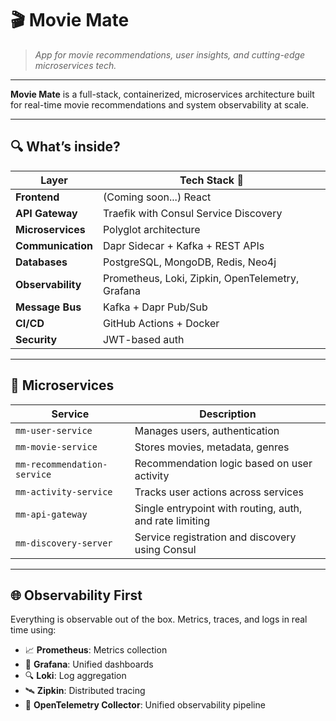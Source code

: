 # 🎬 Movie Mate

> *App for movie recommendations, user insights, and cutting-edge microservices tech.*

---

**Movie Mate** is a full-stack, containerized, microservices architecture built for real-time movie recommendations and system observability at scale.


---

## 🔍 What’s inside?

| Layer            | Tech Stack 🧰                                                                |
|------------------|------------------------------------------------------------------------------|
| **Frontend**     | (Coming soon...) React                                                       |
| **API Gateway**  | Traefik with Consul Service Discovery                                        |
| **Microservices**| Polyglot architecture                                                        |
| **Communication**| Dapr Sidecar + Kafka + REST APIs                                             |
| **Databases**    | PostgreSQL, MongoDB, Redis, Neo4j                                            |
| **Observability**| Prometheus, Loki, Zipkin, OpenTelemetry, Grafana                             |
| **Message Bus**  | Kafka + Dapr Pub/Sub                                                         |
| **CI/CD**        | GitHub Actions + Docker                                                      |
| **Security**     | JWT-based auth                                                               |

---

## 🧠 Microservices

| Service                   | Description                                                  |
|---------------------------|--------------------------------------------------------------|
| `mm-user-service`         | Manages users, authentication                                |
| `mm-movie-service`        | Stores movies, metadata, genres                              |
| `mm-recommendation-service`| Recommendation logic based on user activity                 |
| `mm-activity-service`     | Tracks user actions across services                          |
| `mm-api-gateway`          | Single entrypoint with routing, auth, and rate limiting      |
| `mm-discovery-server`     | Service registration and discovery using Consul              |

---

## 🌐 Observability First

Everything is observable out of the box. Metrics, traces, and logs in real time using:

- 📈 **Prometheus**: Metrics collection
- 🧠 **Grafana**: Unified dashboards
- 🔍 **Loki**: Log aggregation
- 🛰️ **Zipkin**: Distributed tracing
- 📡 **OpenTelemetry Collector**: Unified observability pipeline


